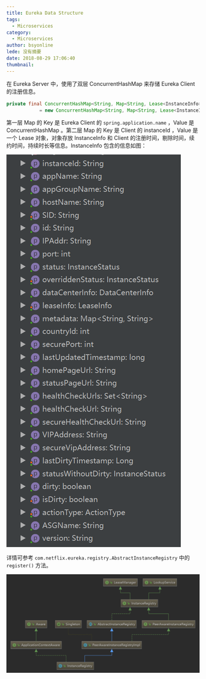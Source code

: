 ```yaml
---
title: Eureka Data Structure
tags:
  - Microservices
category:
  - Microservices
author: bsyonline
lede: 没有摘要
date: 2018-08-29 17:06:40
thumbnail:
---
```




在 Eureka Server 中，使用了双层 ConcurrentHashMap 来存储 Eureka Client 的注册信息。

```java
private final ConcurrentHashMap<String, Map<String, Lease<InstanceInfo>>> registry
            = new ConcurrentHashMap<String, Map<String, Lease<InstanceInfo>>>();
```

第一层 Map 的 Key 是 Eureka Client 的 ``spring.application.name`` ，Value 是 ConcurrentHashMap 。第二层 Map 的 Key 是 Client 的 instanceId ，Value 是一个 Lease 对象，对象存放 InstanceInfo 和 Client 的注册时间，剔除时间，续约时间，持续时长等信息。InstanceInfo 包含的信息如图：

![mark](https://raw.githubusercontent.com/bsyonline/pic/master/20180902/112829711.png)

详情可参考 ``com.netflix.eureka.registry.AbstractInstanceRegistry`` 中的 ```register()``` 方法。

![mark](https://raw.githubusercontent.com/bsyonline/pic/master/20180902/185301822.png)